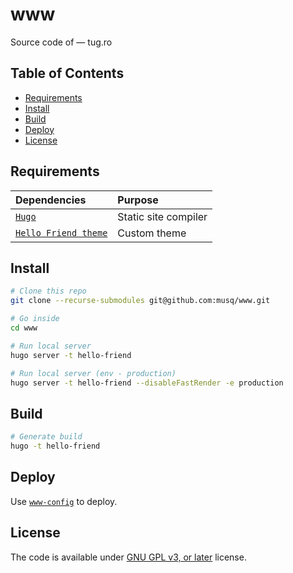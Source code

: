 # www

Source code of — tug.ro


## Table of Contents

- [Requirements](#requirements)
- [Install](#install)
- [Build](#build)
- [Deploy](#deploy)
- [License](#license)


## Requirements

| Dependencies | Purpose |
|:---|:---|
| [`Hugo`][hugo] | Static site compiler |
| [`Hello Friend theme`][hello-friend-theme] | Custom theme |


## Install

```bash
# Clone this repo
git clone --recurse-submodules git@github.com:musq/www.git

# Go inside
cd www

# Run local server
hugo server -t hello-friend

# Run local server (env - production)
hugo server -t hello-friend --disableFastRender -e production
```


## Build

```bash
# Generate build
hugo -t hello-friend
```


## Deploy

Use [`www-config`][www-config] to deploy.


## License

The code is available under [GNU GPL v3, or later](LICENSE) license.


<!-- Link labels: -->

[hugo]: https://gohugo.io/
[hello-friend-theme]: https://github.com/musq/hugo-theme-hello-friend
[www-config]: https://github.com/musq/www-config
